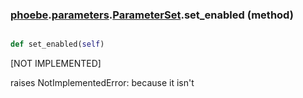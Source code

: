 ### [phoebe](phoebe.md).[parameters](phoebe.parameters.md).[ParameterSet](phoebe.parameters.ParameterSet.md).set_enabled (method)


```py

def set_enabled(self)

```



[NOT IMPLEMENTED]

raises NotImplementedError: because it isn't

